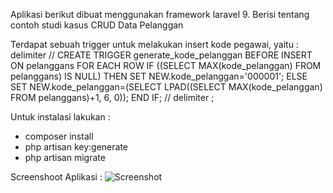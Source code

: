 Aplikasi berikut dibuat menggunakan framework laravel 9.
Berisi tentang contoh studi kasus CRUD Data Pelanggan

Terdapat sebuah trigger untuk melakukan insert kode pegawai, yaitu :
delimiter //
CREATE TRIGGER generate_kode_pelanggan BEFORE INSERT
ON pelanggans
FOR EACH ROW
IF ((SELECT MAX(kode_pelanggan) FROM pelanggans) IS NULL) THEN
SET NEW.kode_pelanggan='000001';
ELSE
SET NEW.kode_pelanggan=(SELECT LPAD((SELECT MAX(kode_pelanggan) FROM pelanggans)+1, 6, 0));
END IF; //
delimiter ;

Untuk instalasi lakukan : 
- composer install
- php artisan key:generate
- php artisan migrate

Screenshoot Aplikasi :
![Screenshot](screenshot.png)

